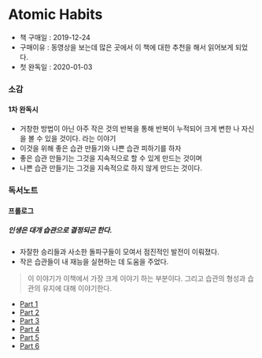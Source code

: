 # Atomic Habits

- 책 구매일 : 2019-12-24
- 구매이유 : 동영상을 보는데 많은 곳에서 이 책에 대한 추천을 해서 읽어보게 되었다.
- 첫 완독일 : 2020-01-03

### 소감

#### 1차 완독시

- 거창한 방법이 아닌 아주 작은 것의 반복을 통해 반복이 누적되어 크게 변한 나 자신을 볼 수 있을 것이다. 라는 이야기
- 이것을 위해 좋은 습관 만들기와 나쁜 습관 피하기를 하자
- 좋은 습관 만들기는 그것을 지속적으로 할 수 있게 만드는 것이며
- 나쁜 습관 만들기는 그것을 지속적으로 하지 않게 만드는 것이다.

### 독서노트

#### 프롤로그

##### 인생은 대개 습관으로 결정되곤 한다.

- 자잘한 승리들과 사소한 돌파구들이 모여서 점진적인 발전이 이뤄졌다.
- 작은 습관들이 내 재능을 실현하는 데 도움을 주었다.

> 이 이야기가 이책에서 가장 크게 이야기 하는 부분이다. 그리고 습관의 형성과 습관의 유지에 대해 이야기한다.

- [Part 1](Part1.md)
- [Part 2](Part2.md)
- [Part 3](Part3.md)
- [Part 4](Part4.md)
- [Part 5](Part5.md)
- [Part 6](Part6.md)